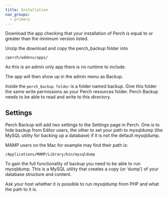 ```yaml
---
title: Installation
nav_groups:
  - primary
---
```


Download the app checking that your installation of Perch is equal to or greater than the minimum version listed.

Unzip the download and copy the perch_backup folder into

`/perch/addons/apps/`

As this is an admin only app there is no runtime to include.

The app will then show up in the admin menu as Backup.

Inside the `perch_backup folder` is a folder named backup. Give this folder the same write permissions as your Perch resources folder. Perch Backup needs to be able to read and write to this directory.

## Settings

Perch Backup will add two settings to the Settings page in Perch. One is to hide backup from Editor users, the other to set your path to mysqldump (the MySQL utility for backing up a database) if it is not the default mysqldump.

MAMP users on the Mac for example may find their path is:

`/Applications/MAMP/Library/bin/mysqldump`

To gain the full functionality of backup you need to be able to run mysqldump. This is a MySQL utility that creates a copy (or ‘dump’) of your database structure and content.

Ask your host whether it is possible to run mysqldump from PHP and what the path to it is.
